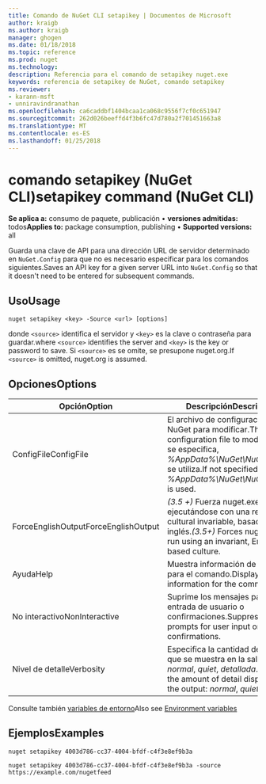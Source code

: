 ```yaml
---
title: Comando de NuGet CLI setapikey | Documentos de Microsoft
author: kraigb
ms.author: kraigb
manager: ghogen
ms.date: 01/18/2018
ms.topic: reference
ms.prod: nuget
ms.technology: 
description: Referencia para el comando de setapikey nuget.exe
keywords: referencia de setapikey de NuGet, comando setapikey
ms.reviewer:
- karann-msft
- unniravindranathan
ms.openlocfilehash: ca6caddbf1404bcaa1ca068c9556f7cf0c651947
ms.sourcegitcommit: 262d026beeffd4f3b6fc47d780a2f701451663a8
ms.translationtype: MT
ms.contentlocale: es-ES
ms.lasthandoff: 01/25/2018
---
```

# <a name="setapikey-command-nuget-cli"></a><span data-ttu-id="a0136-104">comando setapikey (NuGet CLI)</span><span class="sxs-lookup"><span data-stu-id="a0136-104">setapikey command (NuGet CLI)</span></span>

<span data-ttu-id="a0136-105">**Se aplica a:** consumo de paquete, publicación &bullet; **versiones admitidas:** todos</span><span class="sxs-lookup"><span data-stu-id="a0136-105">**Applies to:** package consumption, publishing &bullet; **Supported versions:** all</span></span>

<span data-ttu-id="a0136-106">Guarda una clave de API para una dirección URL de servidor determinado en `NuGet.Config` para que no es necesario especificar para los comandos siguientes.</span><span class="sxs-lookup"><span data-stu-id="a0136-106">Saves an API key for a given server URL into `NuGet.Config` so that it doesn't need to be entered for subsequent commands.</span></span>

## <a name="usage"></a><span data-ttu-id="a0136-107">Uso</span><span class="sxs-lookup"><span data-stu-id="a0136-107">Usage</span></span>

```cli
nuget setapikey <key> -Source <url> [options]
```

<span data-ttu-id="a0136-108">donde `<source>` identifica el servidor y `<key>` es la clave o contraseña para guardar.</span><span class="sxs-lookup"><span data-stu-id="a0136-108">where `<source>` identifies the server and `<key>` is the key or password to save.</span></span> <span data-ttu-id="a0136-109">Si `<source>` es se omite, se presupone nuget.org.</span><span class="sxs-lookup"><span data-stu-id="a0136-109">If `<source>` is omitted, nuget.org is assumed.</span></span>

## <a name="options"></a><span data-ttu-id="a0136-110">Opciones</span><span class="sxs-lookup"><span data-stu-id="a0136-110">Options</span></span>

| <span data-ttu-id="a0136-111">Opción</span><span class="sxs-lookup"><span data-stu-id="a0136-111">Option</span></span> | <span data-ttu-id="a0136-112">Descripción</span><span class="sxs-lookup"><span data-stu-id="a0136-112">Description</span></span> |
| --- | --- |
| <span data-ttu-id="a0136-113">ConfigFile</span><span class="sxs-lookup"><span data-stu-id="a0136-113">ConfigFile</span></span> | <span data-ttu-id="a0136-114">El archivo de configuración de NuGet para modificar.</span><span class="sxs-lookup"><span data-stu-id="a0136-114">The NuGet configuration file to modify.</span></span> <span data-ttu-id="a0136-115">Si no se especifica, *%AppData%\NuGet\NuGet.Config* se utiliza.</span><span class="sxs-lookup"><span data-stu-id="a0136-115">If not specified, *%AppData%\NuGet\NuGet.Config* is used.</span></span> |
| <span data-ttu-id="a0136-116">ForceEnglishOutput</span><span class="sxs-lookup"><span data-stu-id="a0136-116">ForceEnglishOutput</span></span> | <span data-ttu-id="a0136-117">*(3.5 +)*  Fuerza nuget.exe ejecutándose con una referencia cultural invariable, basados en el inglés.</span><span class="sxs-lookup"><span data-stu-id="a0136-117">*(3.5+)* Forces nuget.exe to run using an invariant, English-based culture.</span></span> |
| <span data-ttu-id="a0136-118">Ayuda</span><span class="sxs-lookup"><span data-stu-id="a0136-118">Help</span></span> | <span data-ttu-id="a0136-119">Muestra información de ayuda para el comando.</span><span class="sxs-lookup"><span data-stu-id="a0136-119">Displays help information for the command.</span></span> |
| <span data-ttu-id="a0136-120">No interactivo</span><span class="sxs-lookup"><span data-stu-id="a0136-120">NonInteractive</span></span> | <span data-ttu-id="a0136-121">Suprime los mensajes para la entrada de usuario o confirmaciones.</span><span class="sxs-lookup"><span data-stu-id="a0136-121">Suppresses prompts for user input or confirmations.</span></span> |
| <span data-ttu-id="a0136-122">Nivel de detalle</span><span class="sxs-lookup"><span data-stu-id="a0136-122">Verbosity</span></span> | <span data-ttu-id="a0136-123">Especifica la cantidad de detalle que se muestra en la salida: *normal*, *quiet*, *detallada*.</span><span class="sxs-lookup"><span data-stu-id="a0136-123">Specifies the amount of detail displayed in the output: *normal*, *quiet*, *detailed*.</span></span> |

<span data-ttu-id="a0136-124">Consulte también [variables de entorno](cli-ref-environment-variables.md)</span><span class="sxs-lookup"><span data-stu-id="a0136-124">Also see [Environment variables](cli-ref-environment-variables.md)</span></span>

## <a name="examples"></a><span data-ttu-id="a0136-125">Ejemplos</span><span class="sxs-lookup"><span data-stu-id="a0136-125">Examples</span></span>

```cli
nuget setapikey 4003d786-cc37-4004-bfdf-c4f3e8ef9b3a

nuget setapikey 4003d786-cc37-4004-bfdf-c4f3e8ef9b3a -source https://example.com/nugetfeed
```
